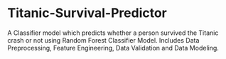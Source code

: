 # Titanic-Survival-Predictor
A Classifier model which predicts whether a person survived the Titanic crash or not using Random Forest Classifier Model.
Includes Data Preprocessing, Feature Engineering, Data Validation and Data Modeling. 
